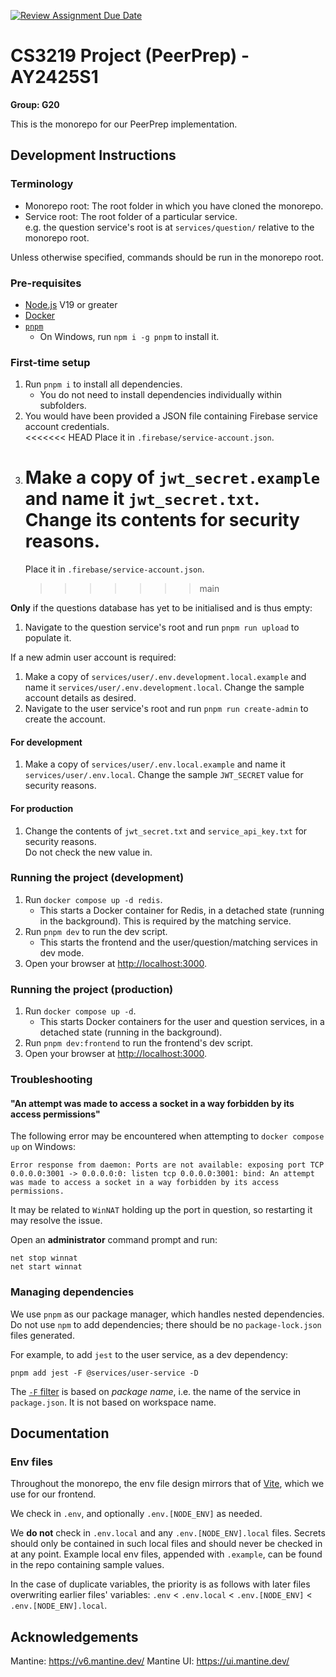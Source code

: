 [![Review Assignment Due Date](https://classroom.github.com/assets/deadline-readme-button-22041afd0340ce965d47ae6ef1cefeee28c7c493a6346c4f15d667ab976d596c.svg)](https://classroom.github.com/a/bzPrOe11)

# CS3219 Project (PeerPrep) - AY2425S1

**Group: G20**

This is the monorepo for our PeerPrep implementation.

## Development Instructions

### Terminology

- Monorepo root: The root folder in which you have cloned the monorepo.
- Service root: The root folder of a particular service.\
  e.g. the question service's root is at `services/question/` relative to the monorepo root.

Unless otherwise specified, commands should be run in the monorepo root.

### Pre-requisites

- [Node.js](https://nodejs.org/en) V19 or greater
- [Docker](https://docs.docker.com/get-started/get-docker/)
- [`pnpm`](https://pnpm.io/installation)
  - On Windows, run `npm i -g pnpm` to install it.

### First-time setup

1. Run `pnpm i` to install all dependencies.
   - You do not need to install dependencies individually within subfolders.
1. You would have been provided a JSON file containing Firebase service account credentials.\
   <<<<<<< HEAD
   Place it in `.firebase/service-account.json`.
1. # Make a copy of `jwt_secret.example` and name it `jwt_secret.txt`. Change its contents for security reasons.
   Place it in `.firebase/service-account.json`.
   > > > > > > > main

**Only** if the questions database has yet to be initialised and is thus empty:

1. Navigate to the question service's root and run `pnpm run upload` to populate it.

If a new admin user account is required:

1. Make a copy of `services/user/.env.development.local.example` and name it `services/user/.env.development.local`. Change the sample account details as desired.
1. Navigate to the user service's root and run `pnpm run create-admin` to create the account.

#### For development

1. Make a copy of `services/user/.env.local.example` and name it `services/user/.env.local`. Change the sample `JWT_SECRET` value for security reasons.

#### For production

1. Change the contents of `jwt_secret.txt` and `service_api_key.txt` for security reasons.\
   Do not check the new value in.

### Running the project (development)

1. Run `docker compose up -d redis`.
   - This starts a Docker container for Redis, in a detached state (running in the background). This is required by the matching service.
1. Run `pnpm dev` to run the dev script.
   - This starts the frontend and the user/question/matching services in dev mode.
1. Open your browser at <http://localhost:3000>.

### Running the project (production)

1. Run `docker compose up -d`.
   - This starts Docker containers for the user and question services, in a detached state (running in the background).
1. Run `pnpm dev:frontend` to run the frontend's dev script.
1. Open your browser at <http://localhost:3000>.

### Troubleshooting

#### "An attempt was made to access a socket in a way forbidden by its access permissions"

The following error may be encountered when attempting to `docker compose up` on Windows:

```
Error response from daemon: Ports are not available: exposing port TCP 0.0.0.0:3001 -> 0.0.0.0:0: listen tcp 0.0.0.0:3001: bind: An attempt was made to access a socket in a way forbidden by its access permissions.
```

It may be related to `WinNAT` holding up the port in question, so restarting it may resolve the issue.

Open an **administrator** command prompt and run:

```shell
net stop winnat
net start winnat
```

### Managing dependencies

We use `pnpm` as our package manager, which handles nested dependencies. Do not use `npm` to add dependencies; there should be no `package-lock.json` files generated.

For example, to add `jest` to the user service, as a dev dependency:

```shell
pnpm add jest -F @services/user-service -D
```

The [`-F` filter](https://pnpm.io/cli/add#--filter-package_selector) is based on _package name_, i.e. the name of the service in `package.json`. It is not based on workspace name.

## Documentation

### Env files

Throughout the monorepo, the env file design mirrors that of [Vite](https://v2.vitejs.dev/guide/env-and-mode.html#env-files), which we use for our frontend.

We check in `.env`, and optionally `.env.[NODE_ENV]` as needed.

We **do not** check in `.env.local` and any `.env.[NODE_ENV].local` files. Secrets should only be contained in such local files and should never be checked in at any point. Example local env files, appended with `.example`, can be found in the repo containing sample values.

In the case of duplicate variables, the priority is as follows with later files overwriting earlier files' variables: `.env` < `.env.local` < `.env.[NODE_ENV]` < `.env.[NODE_ENV].local`.

## Acknowledgements

Mantine: <https://v6.mantine.dev/>
Mantine UI: <https://ui.mantine.dev/>
